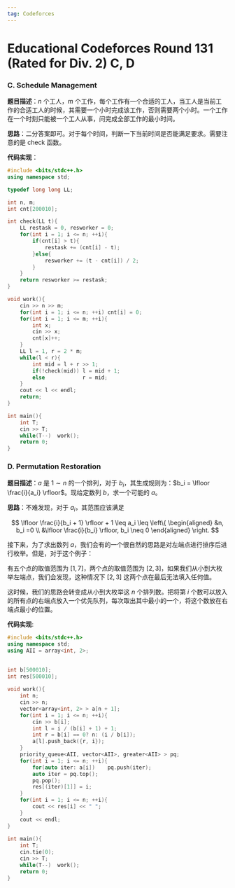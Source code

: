 ```yaml
---
tag: Codeforces
---
```


<head>
    <script src="https://cdn.mathjax.org/mathjax/latest/MathJax.js?config=TeX-AMS-MML_HTMLorMML" type="text/javascript"></script>
    <script type="text/x-mathjax-config">
        MathJax.Hub.Config({
            tex2jax: {
            skipTags: ['script', 'noscript', 'style', 'textarea', 'pre'],
            inlineMath: [['$','$']]
            }
        });
    </script>
</head>


# Educational Codeforces Round 131 (Rated for Div. 2) C, D

### C. Schedule Management

**题目描述**：$n$ 个工人，$m$ 个工作，每个工作有一个合适的工人，当工人是当前工作的合适工人的时候，其需要一个小时完成该工作，否则需要两个小时。一个工作在一个时刻只能被一个工人从事，问完成全部工作的最小时间。

**思路**：二分答案即可。对于每个时间，判断一下当前时间是否能满足要求。需要注意的是 check 函数。

**代码实现**：

```cpp
#include <bits/stdc++.h>
using namespace std;

typedef long long LL;

int n, m;
int cnt[200010];

int check(LL t){
    LL restask = 0, resworker = 0;
    for(int i = 1; i <= n; ++i){
        if(cnt[i] > t){
            restask += (cnt[i] - t);
        }else{
            resworker += (t - cnt[i]) / 2;
        }
    }
    return resworker >= restask;
}

void work(){
    cin >> n >> m;
    for(int i = 1; i <= n; ++i) cnt[i] = 0;
    for(int i = 1; i <= m; ++i){
        int x;
        cin >> x;
        cnt[x]++;
    }
    LL l = 1, r = 2 * m;
    while(l < r){
        int mid = l + r >> 1;
        if(!check(mid)) l = mid + 1;
        else            r = mid;
    }
    cout << l << endl;
    return;
}

int main(){
    int T;
    cin >> T;
    while(T--)  work();
    return 0;
}
```

### D. Permutation Restoration

**题目描述**：$a$ 是 $1 \sim n$ 的一个排列，对于 $b_i$，其生成规则为：$b_i = \lfloor \frac{i}{a_i} \rfloor$。现给定数列 $b$，求一个可能的 $a$。

**思路**：不难发现，对于 $a_i$，其范围应该满足

$$
\lfloor \frac{i}{b_i + 1} \rfloor + 1
\leq a_i \leq
\left\{
\begin{aligned}
&n, b_i =0 \\
&\lfloor \frac{i}{b_i} \rfloor, b_i \neq 0
\end{aligned}
\right.
$$

接下来，为了求出数列 $a$，我们会有的一个很自然的思路是对左端点进行排序后进行枚举。但是，对于这个例子：

有五个点的取值范围为 $[1, 7]$，两个点的取值范围为 $[2, 3]$，如果我们从小到大枚举左端点，我们会发现，这种情况下 $[2,3]$ 这两个点在最后无法填入任何值。

这时候，我们的思路会转变成从小到大枚举这 $n$ 个排列数。把将第 $i$ 个数可以放入的所有点的右端点放入一个优先队列，每次取出其中最小的一个，将这个数放在右端点最小的位置。

**代码实现**: 

```cpp
#include <bits/stdc++.h>
using namespace std;
using AII = array<int, 2>;

 
int b[500010];
int res[500010];
 
void work(){
    int n;
    cin >> n;
    vector<array<int, 2> > a[n + 1]; 
    for(int i = 1; i <= n; ++i){
        cin >> b[i];
        int l = i / (b[i] + 1) + 1;
        int r = b[i] == 0? n: (i / b[i]);
        a[l].push_back({r, i});
    }
    priority_queue<AII, vector<AII>, greater<AII> > pq;
    for(int i = 1; i <= n; ++i){
        for(auto iter: a[i])    pq.push(iter);
        auto iter = pq.top();
        pq.pop();
        res[(iter)[1]] = i;
    }
    for(int i = 1; i <= n; ++i){
        cout << res[i] << " ";
    }
    cout << endl;
}
 
int main(){
    int T;
    cin.tie(0);
    cin >> T;
    while(T--)  work();
    return 0;
}
```